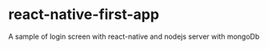 # react-native-first-app

A sample of login screen with react-native and nodejs server with mongoDb
